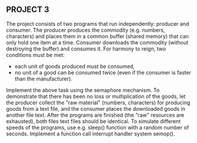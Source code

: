 ## PROJECT 3

The project consists of two programs that run independently: producer and consumer.
The producer produces the commodity (e.g. numbers, characters) and places them in a common buffer
(shared memory) that can only hold one item at a time. Consumer downloads
the commodity (without destroying the buffer) and consumes it.
For harmony to reign, two conditions must be met:

- each unit of goods produced must be consumed,
- no unit of a good can be consumed twice (even if the consumer is faster than the manufacturer).

Implement the above task using the semaphore mechanism. To demonstrate that
there has been no loss or multiplication of the goods, let the producer collect the "raw material" (numbers, characters) for
producing goods from a text file, and the consumer places the downloaded goods in another file
text. After the programs are finished (the "raw" resources are exhausted), both files
text files should be identical. To simulate different speeds of the programs, use e.g.
sleep() function with a random number of seconds. Implement a function call interrupt handler
system semop().
